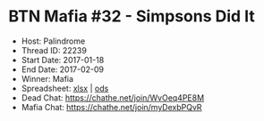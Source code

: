 # BTN Mafia #32 - Simpsons Did It

* Host: Palindrome
* Thread ID: 22239
* Start Date: 2017-01-18
* End Date: 2017-02-09
* Winner: Mafia
* Spreadsheet: [xlsx](../../../../raw/main/btn/32/spreadsheet.xlsx) | [ods](../../../../raw/main/btn/32/spreadsheet.ods)
* Dead Chat: https://chathe.net/join/WvOeq4PE8M
* Mafia Chat: https://chathe.net/join/myDexbPQvR
